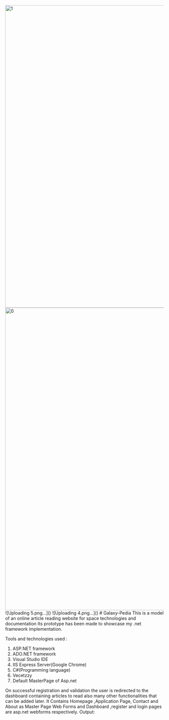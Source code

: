 <img width="960" alt="1" src="https://github.com/Tejas1000/Galaxy-Pedia/assets/88779332/42bffb34-e894-4c8b-8c47-abf086c2e67d">
<img width="960" alt="0" src="https://github.com/Tejas1000/Galaxy-Pedia/assets/88779332/3c1192a3-a68f-4b6d-9d9a-90e510b3b993">
![Uploading 5.png…]()
![Uploading 4.png…]()
# Galaxy-Pedia
This is a model of an online article reading website for space technologies and documentation Its prototype has been made to showcase my .net framework implementation.

Tools and technologies used : 
1.	 ASP.NET framework
2.	 ADO.NET framework
3.	 Visual Studio IDE
4.	 IIS Express Server(Google Chrome)
5.	 C#(Programming language)
6.	Vecetzzy
7.	Default MasterPage of Asp.net


On successful registration and validation the user is redirected to the dashboard containing articles to read also many other functionalities that can be added later.
It Contains Homepage ,Application Page, Contact and About as Master Page Web Forms and Dashboard ,register and login pages are asp.net webforms respectively. 
Output:

